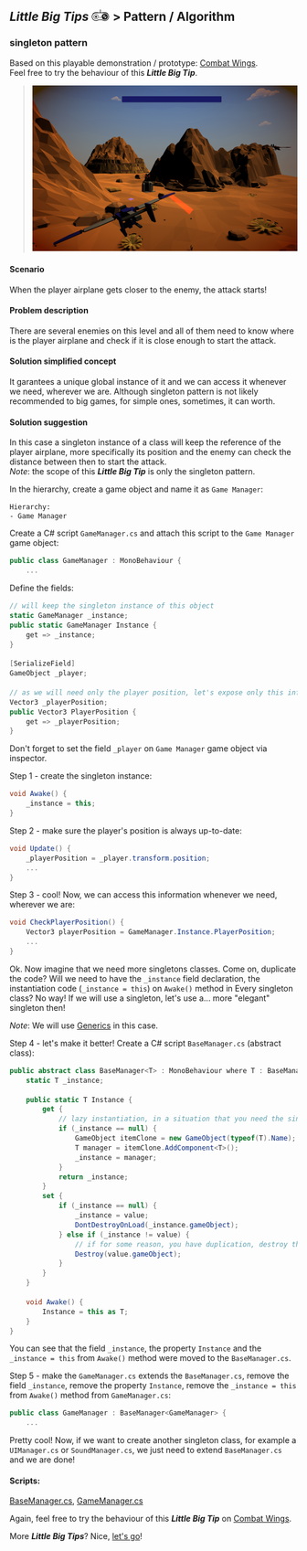 ## _**Little Big Tips**_ ![Joystick](https://raw.githubusercontent.com/alissin/alissin.github.io/master/images/joystick.png) > Pattern / Algorithm

### singleton pattern

Based on this playable demonstration / prototype: [Combat Wings](https://simmer.io/@alissin/combat-wings).<br/>
Feel free to try the behaviour of this _**Little Big Tip**_.

> ![Combat Wings](https://raw.githubusercontent.com/alissin/alissin.github.io/master/demonstration-projects/combat-wings.png)

#### Scenario
When the player airplane gets closer to the enemy, the attack starts!

#### Problem description
There are several enemies on this level and all of them need to know where is the player airplane and check if it is close enough to start the attack.

#### Solution simplified concept
It garantees a unique global instance of it and we can access it whenever we need, wherever we are. Although singleton pattern is not likely recommended to big games, for simple ones, sometimes, it can worth.

#### Solution suggestion
In this case a singleton instance of a class will keep the reference of the player airplane, more specifically its position and the enemy can check the distance between then to start the attack.<br/>
_Note_: the scope of this _**Little Big Tip**_ is only the singleton pattern.

In the hierarchy, create a game object and name it as `Game Manager`:

```
Hierarchy:
- Game Manager
```

Create a C# script `GameManager.cs` and attach this script to the `Game Manager` game object:

```csharp
public class GameManager : MonoBehaviour {
    ...
```

Define the fields:

```csharp
// will keep the singleton instance of this object
static GameManager _instance;
public static GameManager Instance {
    get => _instance;
}

[SerializeField]
GameObject _player;

// as we will need only the player position, let's expose only this information
Vector3 _playerPosition;
public Vector3 PlayerPosition {
    get => _playerPosition;
}
```

Don't forget to set the field `_player` on `Game Manager` game object via inspector.

Step 1 - create the singleton instance:

```csharp
void Awake() {
    _instance = this;
}
```

Step 2 - make sure the player's position is always up-to-date:

```csharp
void Update() {
    _playerPosition = _player.transform.position;
    ...
}
```

Step 3 - cool! Now, we can access this information whenever we need, wherever we are:

```csharp
void CheckPlayerPosition() {
    Vector3 playerPosition = GameManager.Instance.PlayerPosition;
    ...
}
```

Ok. Now imagine that we need more singletons classes. Come on, duplicate the code? Will we need to have the `_instance` field declaration, the instantiation code (`_instance = this`) on `Awake()` method in Every singleton class? No way! If we will use a singleton, let's use a... more "elegant" singleton then!

_Note_: We will use [Generics](https://en.wikipedia.org/wiki/Generic_programming) in this case.

Step 4 - let's make it better! Create a C# script `BaseManager.cs` (abstract class):

```csharp
public abstract class BaseManager<T> : MonoBehaviour where T : BaseManager<T> {
    static T _instance;

    public static T Instance {
        get {
            // lazy instantiation, in a situation that you need the singleton in runtime but it was not yet instantiated
            if (_instance == null) {
                GameObject itemClone = new GameObject(typeof(T).Name);
                T manager = itemClone.AddComponent<T>();
                _instance = manager;
            }
            return _instance;
        }
        set {
            if (_instance == null) {
                _instance = value;
                DontDestroyOnLoad(_instance.gameObject);
            } else if (_instance != value) {
                // if for some reason, you have duplication, destroy the duplicated instance
                Destroy(value.gameObject);
            }
        }
    }

    void Awake() {
        Instance = this as T;
    }
}
```

You can see that the field `_instance`, the property `Instance` and the `_instance = this` from `Awake()` method were moved to the `BaseManager.cs`.

Step 5 - make the `GameManager.cs` extends the `BaseManager.cs`, remove the field `_instance`, remove the property `Instance`, remove the `_instance = this` from `Awake()` method from `GameManager.cs`:

```csharp
public class GameManager : BaseManager<GameManager> {
    ...
```

Pretty cool! Now, if we want to create another singleton class, for example a `UIManager.cs` or `SoundManager.cs`, we just need to extend `BaseManager.cs` and we are done!

#### Scripts:
[BaseManager.cs](./BaseManager.cs), [GameManager.cs](./GameManager.cs)

Again, feel free to try the behaviour of this _**Little Big Tip**_ on [Combat Wings](https://simmer.io/@alissin/combat-wings).

More _**Little Big Tips**_? Nice, [let's go](https://github.com/alissin/little-big-tips)!